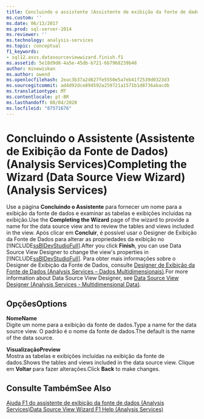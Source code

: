 ```yaml
---
title: Concluindo o assistente (Assistente de exibição da fonte de dados) (Analysis Services) | Microsoft Docs
ms.custom: ''
ms.date: 06/13/2017
ms.prod: sql-server-2014
ms.reviewer: ''
ms.technology: analysis-services
ms.topic: conceptual
f1_keywords:
- sql12.asvs.datasourceviewwizard.finish.f1
ms.assetid: 5e18d9d8-4a5e-45db-b721-6b7968239b48
author: minewiskan
ms.author: owend
ms.openlocfilehash: 2eac3b37a2d627fe5550e5a7eb41f2539d0323d3
ms.sourcegitcommit: ad4d92dce894592a259721a1571b1d8736abacdb
ms.translationtype: MT
ms.contentlocale: pt-BR
ms.lasthandoff: 08/04/2020
ms.locfileid: "87571676"
---
```

# <a name="completing-the-wizard-data-source-view-wizard-analysis-services"></a><span data-ttu-id="ceee5-102">Concluindo o Assistente (Assistente de Exibição da Fonte de Dados) (Analysis Services)</span><span class="sxs-lookup"><span data-stu-id="ceee5-102">Completing the Wizard (Data Source View Wizard) (Analysis Services)</span></span>
  <span data-ttu-id="ceee5-103">Use a página **Concluindo o Assistente** para fornecer um nome para a exibição da fonte de dados e examinar as tabelas e exibições incluídas na exibição.</span><span class="sxs-lookup"><span data-stu-id="ceee5-103">Use the **Completing the Wizard** page of the wizard to provide a name for the data source view and to review the tables and views included in the view.</span></span> <span data-ttu-id="ceee5-104">Após clicar em **Concluir**, é possível usar o Designer de Exibição da Fonte de Dados para alterar as propriedades da exibição no [!INCLUDE[ssBIDevStudioFull](../includes/ssbidevstudiofull-md.md)].</span><span class="sxs-lookup"><span data-stu-id="ceee5-104">After you click **Finish**, you can use Data Source View Designer to change the view's properties in [!INCLUDE[ssBIDevStudioFull](../includes/ssbidevstudiofull-md.md)].</span></span> <span data-ttu-id="ceee5-105">Para obter mais informações sobre o Designer de Exibição da Fonte de Dados, consulte [Designer de Exibição da Fonte de Dados &#40;Analysis Services – Dados Multidimensionais&#41;](data-source-view-designer-analysis-services-multidimensional-data.md).</span><span class="sxs-lookup"><span data-stu-id="ceee5-105">For more information about Data Source View Designer, see [Data Source View Designer &#40;Analysis Services - Multidimensional Data&#41;](data-source-view-designer-analysis-services-multidimensional-data.md).</span></span>  
  
## <a name="options"></a><span data-ttu-id="ceee5-106">Opções</span><span class="sxs-lookup"><span data-stu-id="ceee5-106">Options</span></span>  
 <span data-ttu-id="ceee5-107">**Nome**</span><span class="sxs-lookup"><span data-stu-id="ceee5-107">**Name**</span></span>  
 <span data-ttu-id="ceee5-108">Digite um nome para a exibição da fonte de dados.</span><span class="sxs-lookup"><span data-stu-id="ceee5-108">Type a name for the data source view.</span></span> <span data-ttu-id="ceee5-109">O padrão é o nome da fonte de dados.</span><span class="sxs-lookup"><span data-stu-id="ceee5-109">The default is the name of the data source.</span></span>  
  
 <span data-ttu-id="ceee5-110">**Visualização**</span><span class="sxs-lookup"><span data-stu-id="ceee5-110">**Preview**</span></span>  
 <span data-ttu-id="ceee5-111">Mostra as tabelas e exibições incluídas na exibição da fonte de dados.</span><span class="sxs-lookup"><span data-stu-id="ceee5-111">Shows the tables and views included in the data source view.</span></span> <span data-ttu-id="ceee5-112">Clique em **Voltar** para fazer alterações.</span><span class="sxs-lookup"><span data-stu-id="ceee5-112">Click **Back** to make changes.</span></span>  
  
## <a name="see-also"></a><span data-ttu-id="ceee5-113">Consulte Também</span><span class="sxs-lookup"><span data-stu-id="ceee5-113">See Also</span></span>  
 [<span data-ttu-id="ceee5-114">Ajuda F1 do assistente de exibição da fonte de dados &#40;Analysis Services&#41;</span><span class="sxs-lookup"><span data-stu-id="ceee5-114">Data Source View Wizard F1 Help &#40;Analysis Services&#41;</span></span>](data-source-view-wizard-f1-help-analysis-services.md)  
  
  
